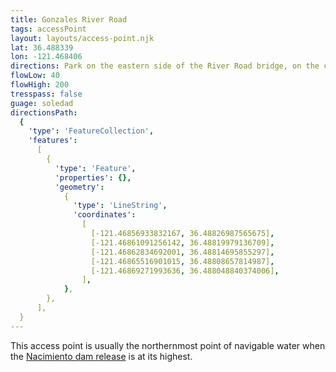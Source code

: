 ```yaml
---
title: Gonzales River Road
tags: accessPoint
layout: layouts/access-point.njk
lat: 36.488339
lon: -121.468406
directions: Park on the eastern side of the River Road bridge, on the corner of River Road and Short Road. There is a clear trail on the south-east corner of the bridge down to the water.
flowLow: 40
flowHigh: 200
tresspass: false
guage: soledad
directionsPath:
  {
    'type': 'FeatureCollection',
    'features':
      [
        {
          'type': 'Feature',
          'properties': {},
          'geometry':
            {
              'type': 'LineString',
              'coordinates':
                [
                  [-121.46856933832167, 36.48826987565675],
                  [-121.46861091256142, 36.48819979136709],
                  [-121.46862834692001, 36.48814695855297],
                  [-121.46865516901015, 36.48808657814987],
                  [-121.46869271993636, 36.488048840374006],
                ],
            },
        },
      ],
  }
---
```


This access point is usually the northernmost point of navigable water when the [Nacimiento dam release](/overview/dam-release) is at its highest.
